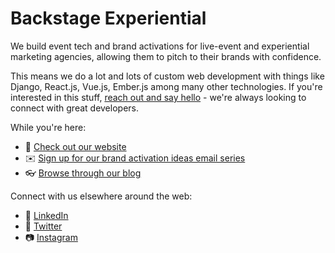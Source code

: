 # Backstage Experiential

We build event tech and brand activations for live-event and experiential marketing agencies, allowing them to pitch to their brands with confidence.

This means we do a lot and lots of custom web development with things like Django, React.js, Vue.js, Ember.js among many other technologies. If you're interested in this stuff, [reach out and say hello](https://backstageexperiential.com/) - we're always looking to connect with great developers.

While you're here:

- 🔗 [Check out our website](https://backstageexperiential.com)
- ✉️ [Sign up for our brand activation ideas email series](https://backstageexperiential.com/digital-brand-activation-10-day-email-series/)
- 👓 [Browse through our blog](https://backstageexperiential.com/blog/)

Connect with us elsewhere around the web:

- 👔 [LinkedIn](https://www.linkedin.com/company/65874779/admin/)
- 🦩 [Twitter](https://twitter.com/backstage_dev)
- 📷 [Instagram](https://www.instagram.com/backstage_activations/)
